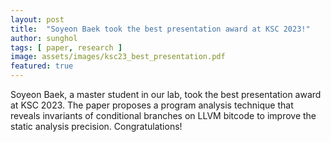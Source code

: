 ```yaml
---
layout: post
title:  "Soyeon Baek took the best presentation award at KSC 2023!"
author: sunghol
tags: [ paper, research ]
image: assets/images/ksc23_best_presentation.pdf
featured: true
---
```


Soyeon Baek, a master student in our lab, took the best presentation award at
KSC 2023.
The paper proposes a program analysis technique that reveals invariants of
conditional branches on LLVM bitcode to improve the static analysis precision.
Congratulations!
